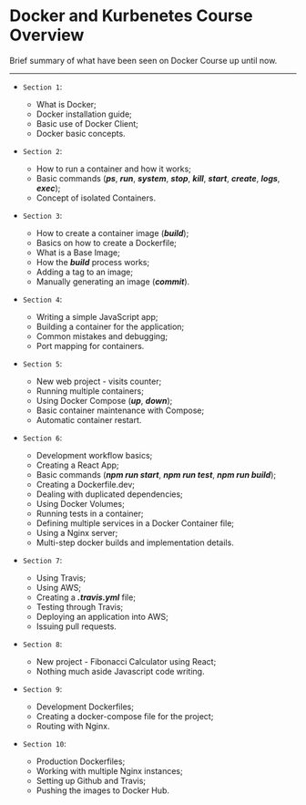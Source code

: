 # Docker and Kurbenetes Course Overview

Brief summary of what have been seen on Docker Course up until now.

---

* `Section 1`:
	
    * What is Docker;
    * Docker installation guide;
    * Basic use of Docker Client;
    * Docker basic concepts.

* `Section 2`:

    * How to run a container and how it works;
    * Basic commands (_**ps**_, _**run**_, _**system**_, _**stop**_, _**kill**_, _**start**_, _**create**_, _**logs**_, _**exec**_);
    * Concept of isolated Containers.

* `Section 3`:

    * How to create a container image (_**build**_);
    * Basics on how to create a Dockerfile;
    * What is a Base Image;
    * How the _**build**_ process works;
    * Adding a tag to an image;
    * Manually generating an image (_**commit**_).

* `Section 4`:

    * Writing a simple JavaScript app;
    * Building a container for the application;
    * Common mistakes and debugging;
    * Port mapping for containers.

* `Section 5`:

    * New web project - visits counter;
    * Running multiple containers;
    * Using Docker Compose (_**up**_, _**down**_);
    * Basic container maintenance with Compose;
    * Automatic container restart.

* `Section 6`:

    * Development workflow basics;
    * Creating a React App;
    * Basic commands (_**npm run start**_, _**npm run test**_, _**npm run build**_);
    * Creating a Dockerfile.dev;
    * Dealing with duplicated dependencies;
    * Using Docker Volumes;
    * Running tests in a container;
    * Defining multiple services in a Docker Container file;
    * Using a Nginx server;
    * Multi-step docker builds and implementation details.

* `Section 7`:

    * Using Travis;
    * Using AWS;
    * Creating a _**.travis.yml**_ file;
    * Testing through Travis;
    * Deploying an application into AWS;
    * Issuing pull requests.  

* `Section 8`:

    * New project - Fibonacci Calculator using React;
    * Nothing much aside Javascript code writing.

* `Section 9`:

    * Development Dockerfiles;
    * Creating a docker-compose file for the project;
    * Routing with Nginx.

* `Section 10`:

    * Production Dockerfiles;
    * Working with multiple Nginx instances;
    * Setting up Github and Travis;
    * Pushing the images to Docker Hub.